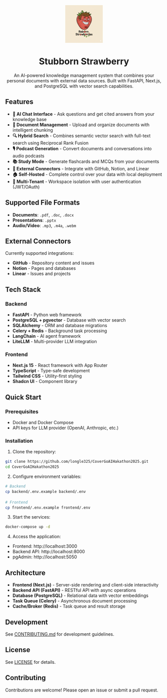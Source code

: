<div align="center">
  <img src="strawberries_web/public/logo.png" alt="Stubborn Strawberry Logo" width="120"/>
  <h1>Stubborn Strawberry</h1>
  <p>An AI-powered knowledge management system that combines your personal documents with external data sources. Built with FastAPI, Next.js, and PostgreSQL with vector search capabilities.</p>
</div>

## Features

- **🤖 AI Chat Interface** - Ask questions and get cited answers from your knowledge base
- **📁 Document Management** - Upload and organize documents with intelligent chunking
- **🔍 Hybrid Search** - Combines semantic vector search with full-text search using Reciprocal Rank Fusion
- **🎙️ Podcast Generation** - Convert documents and conversations into audio podcasts
- **📚 Study Mode** - Generate flashcards and MCQs from your documents
- **🔌 External Connectors** - Integrate with GitHub, Notion, and Linear
- **🏠 Self-Hosted** - Complete control over your data with local deployment
- **🔐 Multi-Tenant** - Workspace isolation with user authentication (JWT/OAuth)

## Supported File Formats

- **Documents**: `.pdf`, `.doc`, `.docx`
- **Presentations**: `.pptx`
- **Audio/Video**: `.mp3`, `.m4a`, `.webm`

## External Connectors

Currently supported integrations:
- **GitHub** - Repository content and issues
- **Notion** - Pages and databases
- **Linear** - Issues and projects

## Tech Stack

### Backend
- **FastAPI** - Python web framework
- **PostgreSQL + pgvector** - Database with vector search
- **SQLAlchemy** - ORM and database migrations
- **Celery + Redis** - Background task processing
- **LangChain** - AI agent framework
- **LiteLLM** - Multi-provider LLM integration

### Frontend
- **Next.js 15** - React framework with App Router
- **TypeScript** - Type-safe development
- **Tailwind CSS** - Utility-first styling
- **Shadcn UI** - Component library

## Quick Start

### Prerequisites
- Docker and Docker Compose
- API keys for LLM provider (OpenAI, Anthropic, etc.)

### Installation

1. Clone the repository:
```bash
git clone https://github.com/longle325/CoverGoAIHakathon2025.git
cd CoverGoAIHakathon2025
```

2. Configure environment variables:
```bash
# Backend
cp backend/.env.example backend/.env

# Frontend
cp frontend/.env.example frontend/.env
```

3. Start the services:
```bash
docker-compose up -d
```

4. Access the application:
- Frontend: http://localhost:3000
- Backend API: http://localhost:8000
- pgAdmin: http://localhost:5050

## Architecture

- **Frontend (Next.js)** - Server-side rendering and client-side interactivity
- **Backend API (FastAPI)** - RESTful API with async operations
- **Database (PostgreSQL)** - Relational data with vector embeddings
- **Task Queue (Celery)** - Asynchronous document processing
- **Cache/Broker (Redis)** - Task queue and result storage

## Development

See [CONTRIBUTING.md](CONTRIBUTING.md) for development guidelines.

## License

See [LICENSE](LICENSE) for details.

## Contributing

Contributions are welcome! Please open an issue or submit a pull request.
